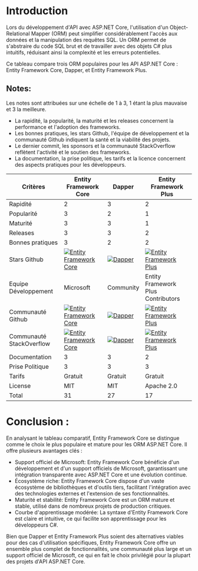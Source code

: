 # Introduction 

Lors du développement d'API avec ASP.NET Core, l'utilisation d'un Object-Relational Mapper (ORM) peut simplifier considérablement l'accès aux données et la manipulation des requêtes SQL. Un ORM permet de s'abstraire du code SQL brut et de travailler avec des objets C# plus intuitifs, réduisant ainsi la complexité et les erreurs potentielles.

Ce tableau compare trois ORM populaires pour les API ASP.NET Core : Entity Framework Core, Dapper, et Entity Framework Plus.

## Notes:

Les notes sont attribuées sur une échelle de 1 à 3, 1 étant la plus mauvaise et 3 la meilleure.
- La rapidité, la popularité, la maturité et les releases concernent la performance et l'adoption des frameworks.
- Les bonnes pratiques, les stars Github, l'équipe de développement et la communauté Github indiquent la santé et la viabilité des projets.
- Le dernier commit, les sponsors et la communauté StackOverflow reflètent l'activité et le soutien des frameworks.
- La documentation, la prise politique, les tarifs et la licence concernent des aspects pratiques pour les développeurs.


| Critères               | Entity Framework Core     | Dapper           | Entity Framework Plus     |
|------------------------|---------------------------|------------------|---------------------------|
| Rapidité               | 2                         | 3                | 2                         |
| Popularité             | 3                         | 2                | 1                         |
| Maturité               | 3                         | 3                | 1                         |
| Releases               | 3                         | 3                | 2                         |
| Bonnes pratiques       | 3                         | 2                | 2                         |
| Stars Github           | [![Entity Framework Core](https://img.shields.io/github/stars/dotnet/efcore?style=social)](https://github.com/dotnet/efcore) | [![Dapper](https://img.shields.io/github/stars/DapperLib/Dapper?style=social)](https://github.com/DapperLib/Dapper) | [![Entity Framework Plus](https://img.shields.io/github/stars/zzzprojects/EntityFramework-Plus?style=social)](https://github.com/zzzprojects/EntityFramework-Plus) |
| Equipe Développement  | Microsoft                 | Community        | Entity Framework Plus Contributors |
| Communauté Github      | [![Entity Framework Core](https://img.shields.io/github/contributors/dotnet/efcore?style=social)](https://github.com/dotnet/efcore) | [![Dapper](https://img.shields.io/github/contributors/DapperLib/Dapper?style=social)](https://github.com/DapperLib/Dapper) | [![Entity Framework Plus](https://img.shields.io/github/contributors/zzzprojects/EntityFramework-Plus?style=social)](https://github.com/zzzprojects/EntityFramework-Plus) |
| Communauté StackOverflow | [![Entity Framework Core](https://img.shields.io/stackexchange/stackoverflow/t/entity-framework-core?label=Entity%20Framework%20Core&logo=stackoverflow&style=social)](https://stackoverflow.com/questions/tagged/entity-framework-core) | [![Dapper](https://img.shields.io/stackexchange/stackoverflow/t/dapper?label=Dapper&logo=stackoverflow&style=social)](https://stackoverflow.com/questions/tagged/dapper) | [![Entity Framework Plus](https://img.shields.io/stackexchange/stackoverflow/t/entity-framework-plus?label=Entity%20Framework%20Plus&logo=stackoverflow&style=social)](https://stackoverflow.com/questions/tagged/entity-framework-plus) |
| Documentation          | 3                         | 3                | 2                         |
| Prise Politique        | 3                         | 3                | 3                         |
| Tarifs                 | Gratuit                   | Gratuit          | Gratuit                   |
| License                | MIT                       | MIT              | Apache 2.0                |
| Total                  | 31                        | 27               | 17                        |



# Conclusion : 

En analysant le tableau comparatif, Entity Framework Core se distingue comme le choix le plus populaire et mature pour les ORM ASP.NET Core. Il offre plusieurs avantages clés :

- Support officiel de Microsoft: Entity Framework Core bénéficie d'un développement et d'un support officiels de Microsoft, garantissant une intégration transparente avec ASP.NET Core et une évolution continue.
- Écosystème riche: Entity Framework Core dispose d'un vaste écosystème de bibliothèques et d'outils tiers, facilitant l'intégration avec des technologies externes et l'extension de ses fonctionnalités.
- Maturité et stabilité: Entity Framework Core est un ORM mature et stable, utilisé dans de nombreux projets de production critiques.
- Courbe d'apprentissage modérée: La syntaxe d'Entity Framework Core est claire et intuitive, ce qui facilite son apprentissage pour les développeurs C#.

Bien que Dapper et Entity Framework Plus soient des alternatives viables pour des cas d'utilisation spécifiques, Entity Framework Core offre un ensemble plus complet de fonctionnalités, une communauté plus large et un support officiel de Microsoft, ce qui en fait le choix privilégié pour la plupart des projets d'API ASP.NET Core.